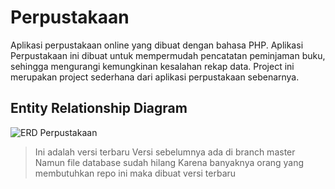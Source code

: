 # Perpustakaan
Aplikasi perpustakaan online yang dibuat dengan bahasa PHP. Aplikasi Perpustakaan ini dibuat untuk mempermudah pencatatan peminjaman buku, sehingga mengurangi kemungkinan kesalahan rekap data. Project ini merupakan project sederhana dari aplikasi perpustakaan sebenarnya.

## Entity Relationship Diagram
![ERD Perpustakaan](https://image.ibb.co/dEZdbV/erd-perpustakaan.png "ERD Perpustakaan Online")

> Ini adalah versi terbaru
> Versi sebelumnya ada di branch master
> Namun file database sudah hilang
> Karena banyaknya orang yang membutuhkan repo ini maka dibuat versi terbaru